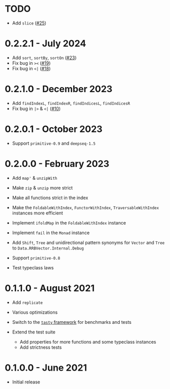 # TODO

* Add `slice` ([#25](https://github.com/konsumlamm/rrb-vector/pull/25))

# 0.2.2.1 - July 2024

* Add `sort`, `sortBy`, `sortOn` ([#23](https://github.com/konsumlamm/rrb-vector/pull/23))
* Fix bug in `><` ([#19](https://github.com/konsumlamm/rrb-vector/pull/19))
* Fix bug in `<|` ([#18](https://github.com/konsumlamm/rrb-vector/pull/18))

# 0.2.1.0 - December 2023

* Add `findIndexL`, `findIndexR`, `findIndicesL`, `findIndicesR`
* Fix bug in `|>` & `<|` ([#10](https://github.com/konsumlamm/rrb-vector/issues/10))

# 0.2.0.1 - October 2023

* Support `primitive-0.9` and `deepseq-1.5`

# 0.2.0.0 - February 2023

* Add `map'` & `unzipWith`
* Make `zip` & `unzip` more strict
* Make all functions strict in the index
* Make the `FoldableWithIndex`, `FunctorWithIndex`, `TraversableWithIndex` instances more efficient
* Implement `ifoldMap` in the `FoldableWithIndex` instance
* Implement `fail` in the `Monad` instance
* Add `Shift`, `Tree` and unidirectional pattern synonyms for `Vector` and `Tree` to `Data.RRBVector.Internal.Debug`
* Support `primitive-0.8`

* Test typeclass laws

# 0.1.1.0 - August 2021

* Add `replicate`
* Various optimizations

* Switch to the [`tasty` framework](https://hackage.haskell.org/package/tasty) for benchmarks and tests
* Extend the test suite
  - Add properties for more functions and some typeclass instances
  - Add strictness tests

# 0.1.0.0 - June 2021

* Initial release
